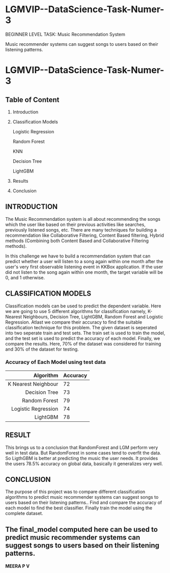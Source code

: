 # LGMVIP--DataScience-Task-Numer-3
BEGINNER LEVEL TASK: Music Recommendation System

Music recommender systems can suggest songs to users based on their listening patterns.

# LGMVIP--DataScience-Task-Numer-3

## Table of Content

1. Introduction
2. Classification Models

   Logistic Regression

   Random Forest
 
   KNN
 
   Decision Tree
   
   LightGBM 
 
7. Results
8. Conclusion

## INTRODUCTION

The Music Recommendation system is all about recommending the songs which the user like based on their previous activities like searches, previously listened songs, etc. There are many techniques for building a recommendation like Collaborative Filtering, Content Based filtering, Hybrid methods (Combining both Content Based and Collaborative Filtering methods).

In this challenge we have to build a recommendation system that can predict whether a user will listen to a song again within one month after the user's very first observable listening event in KKBox application. If the user did not listen to the song again within one month, the target variable will be 0, and 1 otherwise. 

## CLASSIFICATION MODELS

Classification models can be used to predict the dependent variable. Here we are going to use 5 different algorithms for classification namely, K-Nearest Neighbours, Decision Tree, LightGBM, Random Forest and Logistic Regression. Atlast we compare their accuracy to find the suitable classification technique for this problem. The given dataset is seperated into two seperate train and test sets. The train set is used to train the model, and the test set is used to predict the accuracy of each model. Finally, we compare the results. Here, 70% of the dataset was considered for training and 30% of the dataset for testing.

### Accuracy of Each Model using test data

|     Algorithm           | Accuracy  |
|------------------------:|-----------|
|   K Nearest Neighbour   |     72    |
|   Decision Tree         |     73    |
|   Random Forest         |     79    |
|   Logistic Regression   |     74    |
|   LightGBM              |     78    |

## RESULT
This brings us to a conclusion that RandomForest and LGM perform very well in test data. But RandomForest in some cases tend to overfit the data. So LigthGBM is better at predicting the music the user needs. It provides the users 78.5% accuracy on global data, basically it generalizes very well.

## CONCLUSION
The purpose of this project was to compare different classification algorithms to predict music recommender systems can suggest songs to users based on their listening patterns.. Find and compare the accuracy of each model to find the best classifier. Finally train the model using the complete dataset.

The final_model computed here can be used to predict music recommender systems can suggest songs to users based on their listening patterns.
--
#### MEERA P V
